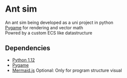 
# Ant sim

An ant sim being developed as a uni project in python <br>
[Pygame](www.pygame.org/news) for rendering and vector math <br>
Powred by a custom ECS like datastructure <br>

## Dependencies

+ [Python 1.12](www.python.org/downloads/)
+ [Pygame](www.pygame.org/news)
+ [Mermaid.js](www.mermaid.js.org/) Optional: Only for program structure visual